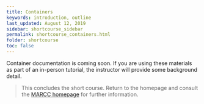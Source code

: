 ```yaml
---
title: Containers
keywords: introduction, outline
last_updated: August 12, 2019
sidebar: shortcourse_sidebar
permalink: shortcourse_containers.html
folder: shortcourse
toc: false
---
```


Container documentation is coming soon. If you are using these materials as part of an in-person tutorial, the instructor will provide some background detail.

> This concludes the short course. Return to the homepage and consult the [MARCC homepage](https://marcc.jhu.edu) for further information. 
